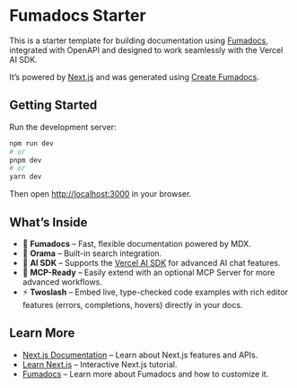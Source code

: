 # Fumadocs Starter

This is a starter template for building documentation using [Fumadocs](https://fumadocs.vercel.app), integrated with OpenAPI and designed to work seamlessly with the Vercel AI SDK.

It’s powered by [Next.js](https://nextjs.org) and was generated using [Create Fumadocs](https://github.com/fuma-nama/fumadocs).

## Getting Started

Run the development server:

```bash
npm run dev
# or
pnpm dev
# or
yarn dev
```

Then open [http://localhost:3000](http://localhost:3000) in your browser.

## What’s Inside

- 🧩 **Fumadocs** – Fast, flexible documentation powered by MDX.
- 📘 **Orama** – Built-in search integration.
- 🧠 **AI SDK** – Supports the [Vercel AI SDK](https://sdk.vercel.ai) for advanced AI chat features.
- 🧱 **MCP-Ready** – Easily extend with an optional MCP Server for more advanced workflows.
- ⚡️ **Twoslash** – Embed live, type-checked code examples with rich editor features (errors, completions, hovers) directly in your docs.

## Learn More

- [Next.js Documentation](https://nextjs.org/docs) – Learn about Next.js features and APIs.
- [Learn Next.js](https://nextjs.org/learn) – Interactive Next.js tutorial.
- [Fumadocs](https://fumadocs.vercel.app) – Learn more about Fumadocs and how to customize it.
